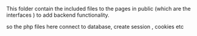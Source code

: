 This folder contain the included files to the pages in public (which are the interfaces ) to add backend functionality.

so the php files here connect to database, create session , cookies etc

